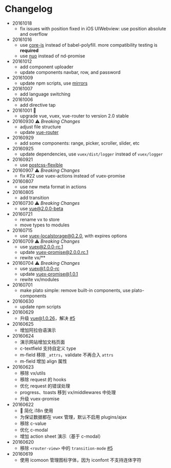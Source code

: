 # Changelog

- 20161018
  - fix issues with position fixed in iOS UIWebview: use position absolute and overflow
- 20161016
  - use [core-js](.tools/webpack/index.js#L42) instead of babel-polyfill. more compatibility testing is **required**
  - use [nuo](https://github.com/crossjs/nuo) instead of nd-promise
- 20161012
  - add component uploader
  - update components navbar, row, and password
- 20161009
  - update npm scripts, use [mirrors](https://npm.taobao.org/mirrors/)
- 20161007
  - add language switching
- 20161006
  - add directive tap
- 20161001 :clap:
  - upgrade vue, vuex, vue-router to version 2.0 stable
- 20160930 :warning: *Breaking Changes*
  - adjust file structure
  - update [vue-router](https://github.com/vuejs/vue-router/releases/tag/v2.0.0-rc.6)
- 20160929
  - add some components: range, picker, scroller, slider, etc
- 20160925
  - update dependencies, use `vuex/dist/logger` instead of `vuex/logger`
- 20160921
  - use [postcss-flexible](https://github.com/crossjs/postcss-flexible)
- 20160907 :warning: *Breaking Changes*
  - fix #22 use vuex-actions instead of vuex-promise
- 20160807
  - use new meta format in actions
- 20160805
  - add transition
- 20160730 :warning: *Breaking Changes*
  - use vue@2.0.0-beta
- 20160721
  - rename vx to store
  - move types to modules
- 20160715
  - use vuex-localstorage@0.2.0, with expires options
- 20160709 :warning: *Breaking Changes*
  - use [vuex@2.0.0-rc.1](https://github.com/vuejs/vuex/releases/tag/v2.0.0-rc.1)
  - update vuex-promise@2.0.0.rc.1
  - rewite vx/**
- 20160704 :warning: *Breaking Changes*
  - use [vuex@1.0.0-rc](https://github.com/vuejs/vuex/releases/tag/v1.0.0-rc)
  - update vuex-promise@1.0.1
  - rewite vx/modules
- 20160701
  - make plato simple: remove built-in components, use plato-components
- 20160630
  - update npm scripts
- 20160629
  - 升级 vue@1.0.26，解决 [#5](https://github.com/crossjs/plato/issues/5)
- 20160625
  - 增加阿拉伯语演示
- 20160624
  - 演示网站增加文档页面
  - c-textfield 支持自定义 type
  - m-field 移除 `_attrs`，validate 不再合入 `attrs`
  - m-field 增加 align 属性
- 20160623
  - 移除 vx/utils
  - 移除 request 的 hooks
  - 优化 request 的错误处理
  - progress、toasts 移到 vx/middlewares 中处理
  - 升级 vuex-promise
- 20160622
  - :construction: 简化 i18n 使用
  - 为保证数据都在 vuex 管理，默认不启用 plugins/ajax
  - 移除 c-value
  - 优化 c-modal
  - 增加 action sheet 演示（基于 c-modal）
- 20160620
  - 移除 `<router-view>` 中的 `transition-mode` [#5](https://github.com/crossjs/plato/issues/5)
- 20160619
  - 使用 icomoon 管理图标字体，因为 iconfont 不支持连体字符
